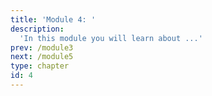 ```yaml
---
title: 'Module 4: '
description:
  'In this module you will learn about ...'
prev: /module3
next: /module5
type: chapter
id: 4
---
```

